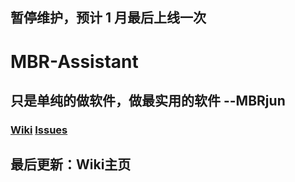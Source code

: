 ## 暂停维护，预计 1 月最后上线一次
# MBR-Assistant
## 只是单纯的做软件，做最实用的软件  --MBRjun
### [Wiki](https://github.com/MBR-Studio/MBR-Assistant/wiki)     [Issues](https://github.com/MBR-Studio/MBR-Assistant/issues)
## 最后更新：Wiki主页
